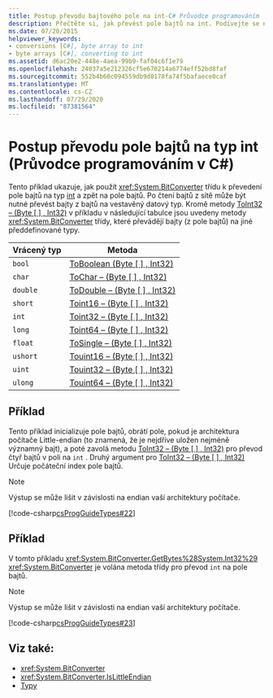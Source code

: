 ```yaml
---
title: Postup převodu bajtového pole na int-C# Průvodce programováním
description: Přečtěte si, jak převést pole bajtů na int. Podívejte se na příklady kódu a zobrazte další dostupné prostředky.
ms.date: 07/20/2015
helpviewer_keywords:
- conversions [C#], byte array to int
- byte arrays [C#], converting to int
ms.assetid: d6ac20e2-448e-4aea-99b9-faf04c6f1e79
ms.openlocfilehash: 24037a5e212326cf5e670214a6774eff52bd8faf
ms.sourcegitcommit: 552b4b60c094559db9d8178fa74f5bafaece0caf
ms.translationtype: MT
ms.contentlocale: cs-CZ
ms.lasthandoff: 07/29/2020
ms.locfileid: "87381564"
---
```

# <a name="how-to-convert-a-byte-array-to-an-int-c-programming-guide"></a>Postup převodu pole bajtů na typ int (Průvodce programováním v C#)

Tento příklad ukazuje, jak použít <xref:System.BitConverter> třídu k převedení pole bajtů na typ [int](../../language-reference/builtin-types/integral-numeric-types.md) a zpět na pole bajtů. Po čtení bajtů z sítě může být nutné převést bajty z bajtů na vestavěný datový typ. Kromě metody [ToInt32 – (Byte \[ \] , Int32)](xref:System.BitConverter.ToInt32(System.Byte[],System.Int32)) v příkladu v následující tabulce jsou uvedeny metody <xref:System.BitConverter> třídy, které převádějí bajty (z pole bajtů) na jiné předdefinované typy.

|Vrácený typ|Metoda|
|-------------------|------------|
|`bool`|[ToBoolean (Byte \[ \] , Int32)](xref:System.BitConverter.ToBoolean(System.Byte[],System.Int32))|
|`char`|[ToChar – (Byte \[ \] , Int32)](xref:System.BitConverter.ToChar(System.Byte[],System.Int32))|
|`double`|[ToDouble – (Byte \[ \] , Int32)](xref:System.BitConverter.ToDouble(System.Byte[],System.Int32))|
|`short`|[Toint16 – (Byte \[ \] , Int32)](xref:System.BitConverter.ToInt16(System.Byte[],System.Int32))|
|`int`|[Toint32 – (Byte \[ \] , Int32)](xref:System.BitConverter.ToInt32(System.Byte[],System.Int32))|
|`long`|[Toint64 – (Byte \[ \] , Int32)](xref:System.BitConverter.ToInt64(System.Byte[],System.Int32))|
|`float`|[ToSingle – (Byte \[ \] , Int32)](xref:System.BitConverter.ToSingle(System.Byte[],System.Int32))|
|`ushort`|[Touint16 – (Byte \[ \] , Int32)](xref:System.BitConverter.ToUInt16(System.Byte[],System.Int32))|
|`uint`|[Touint32 – (Byte \[ \] , Int32)](xref:System.BitConverter.ToUInt32(System.Byte[],System.Int32))|
|`ulong`|[Touint64 – (Byte \[ \] , Int32)](xref:System.BitConverter.ToUInt64(System.Byte[],System.Int32))|

## <a name="example"></a>Příklad

Tento příklad inicializuje pole bajtů, obrátí pole, pokud je architektura počítače Little-endian (to znamená, že je nejdříve uložen nejméně významný bajt), a poté zavolá metodu [ToInt32 – (Byte \[ \] , Int32)](xref:System.BitConverter.ToInt32(System.Byte[],System.Int32)) pro převod čtyř bajtů v poli na `int` . Druhý argument pro [ToInt32 – (Byte \[ \] , Int32)](xref:System.BitConverter.ToInt32(System.Byte[],System.Int32)) Určuje počáteční index pole bajtů.

> [!NOTE]
> Výstup se může lišit v závislosti na endian vaší architektury počítače.

[!code-csharp[csProgGuideTypes#22](~/samples/snippets/csharp/VS_Snippets_VBCSharp/CsProgGuideTypes/CS/Class1.cs#22)]

## <a name="example"></a>Příklad

V tomto příkladu <xref:System.BitConverter.GetBytes%28System.Int32%29> <xref:System.BitConverter> je volána metoda třídy pro převod `int` na pole bajtů.

> [!NOTE]
> Výstup se může lišit v závislosti na endian vaší architektury počítače.

[!code-csharp[csProgGuideTypes#23](~/samples/snippets/csharp/VS_Snippets_VBCSharp/CsProgGuideTypes/CS/Class1.cs#23)]

## <a name="see-also"></a>Viz také:

- <xref:System.BitConverter>
- <xref:System.BitConverter.IsLittleEndian>
- [Typy](./index.md)
